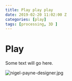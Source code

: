 ```yaml
---
title: Play play play
date: 2019-02-20 11:02:00 Z
categories: [play]
tags: [processing, 3D ]
---
```


# Play

Some text will go here.

![nigel-payne-designer.jpg](/uploads/nigel-payne-designer.jpg)
